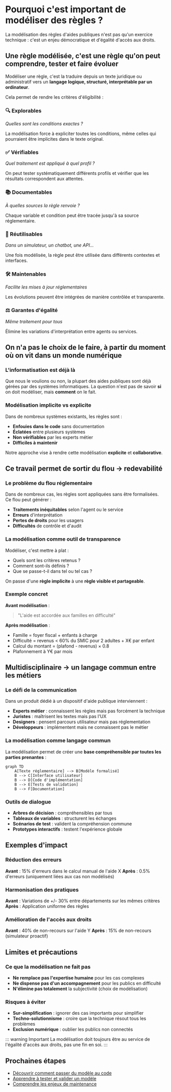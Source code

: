 # Pourquoi c'est important de modéliser des règles ?

La modélisation des règles d'aides publiques n'est pas qu'un exercice technique : c'est un enjeu démocratique et d'égalité d'accès aux droits.

## Une règle modélisée, c'est une règle qu'on peut comprendre, tester et faire évoluer

Modéliser une règle, c'est la traduire depuis un texte juridique ou administratif vers un **langage logique, structuré, interprétable par un ordinateur**.

Cela permet de rendre les critères d'éligibilité :

### 🔍 Explorables
*Quelles sont les conditions exactes ?*

La modélisation force à expliciter toutes les conditions, même celles qui pourraient être implicites dans le texte original.

### ✅ Vérifiables  
*Quel traitement est appliqué à quel profil ?*

On peut tester systématiquement différents profils et vérifier que les résultats correspondent aux attentes.

### 📚 Documentables
*À quelles sources la règle renvoie ?*

Chaque variable et condition peut être tracée jusqu'à sa source réglementaire.

### 🔄 Réutilisables
*Dans un simulateur, un chatbot, une API...*

Une fois modélisée, la règle peut être utilisée dans différents contextes et interfaces.

### 🛠️ Maintenables
*Facilite les mises à jour réglementaires*

Les évolutions peuvent être intégrées de manière contrôlée et transparente.

### ⚖️ Garantes d'égalité
*Même traitement pour tous*

Élimine les variations d'interprétation entre agents ou services.

## On n'a pas le choix de le faire, à partir du moment où on vit dans un monde numérique

### L'informatisation est déjà là

Que nous le voulions ou non, la plupart des aides publiques sont déjà gérées par des systèmes informatiques. La question n'est pas de savoir **si** on doit modéliser, mais **comment** on le fait.

### Modélisation implicite vs explicite

Dans de nombreux systèmes existants, les règles sont :
- **Enfouies dans le code** sans documentation
- **Éclatées** entre plusieurs systèmes  
- **Non vérifiables** par les experts métier
- **Difficiles à maintenir**

Notre approche vise à rendre cette modélisation **explicite** et **collaborative**.

## Ce travail permet de sortir du flou → redevabilité

### Le problème du flou réglementaire

Dans de nombreux cas, les règles sont appliquées sans être formalisées. Ce flou peut générer :
- **Traitements inéquitables** selon l'agent ou le service
- **Erreurs** d'interprétation  
- **Pertes de droits** pour les usagers
- **Difficultés** de contrôle et d'audit

### La modélisation comme outil de transparence

Modéliser, c'est mettre à plat : 
- Quels sont les critères retenus ? 
- Comment sont-ils définis ? 
- Que se passe-t-il dans tel ou tel cas ?

On passe d'une **règle implicite** à une **règle visible et partageable**.

### Exemple concret

**Avant modélisation** :
> "L'aide est accordée aux familles en difficulté"

**Après modélisation** :
- Famille = foyer fiscal + enfants à charge
- Difficulté = revenus < 60% du SMIC pour 2 adultes + X€ par enfant
- Calcul du montant = (plafond - revenus) × 0.8
- Plafonnement à Y€ par mois

## Multidisciplinaire → un langage commun entre les métiers

### Le défi de la communication

Dans un produit dédié à un dispositif d'aide publique interviennent :
- **Experts métier** : connaissent les règles mais pas forcément la technique
- **Juristes** : maîtrisent les textes mais pas l'UX
- **Designers** : pensent parcours utilisateur mais pas réglementation
- **Développeurs** : implémentent mais ne connaissent pas le métier

### La modélisation comme langage commun

La modélisation permet de créer une **base compréhensible par toutes les parties prenantes** :

```mermaid
graph TD
    A[Texte réglementaire] --> B[Modèle formalisé]
    B --> C[Interface utilisateur]
    B --> D[Code d'implémentation]
    B --> E[Tests de validation]
    B --> F[Documentation]
```

### Outils de dialogue

- **Arbres de décision** : compréhensibles par tous
- **Tableaux de variables** : structurent les échanges
- **Scénarios de test** : valident la compréhension commune
- **Prototypes interactifs** : testent l'expérience globale

## Exemples d'impact

### Réduction des erreurs

**Avant** : 15% d'erreurs dans le calcul manual de l'aide X
**Après** : 0.5% d'erreurs (uniquement liées aux cas non modélisés)

### Harmonisation des pratiques

**Avant** : Variations de +/- 30% entre départements sur les mêmes critères
**Après** : Application uniforme des règles

### Amélioration de l'accès aux droits

**Avant** : 40% de non-recours sur l'aide Y
**Après** : 15% de non-recours (simulateur proactif)

## Limites et précautions

### Ce que la modélisation ne fait pas

- **Ne remplace pas l'expertise humaine** pour les cas complexes
- **Ne dispense pas d'un accompagnement** pour les publics en difficulté
- **N'élimine pas totalement** la subjectivité (choix de modélisation)

### Risques à éviter

- **Sur-simplification** : ignorer des cas importants pour simplifier
- **Techno-solutionnisme** : croire que la technique résout tous les problèmes
- **Exclusion numérique** : oublier les publics non connectés

::: warning Important
La modélisation doit toujours être au service de l'égalité d'accès aux droits, pas une fin en soi.
:::

## Prochaines étapes

- [Découvrir comment passer du modèle au code](/simulateurs/passer-en-code)
- [Apprendre à tester et valider un modèle](/simulateurs/tester-ajuster)
- [Comprendre les enjeux de maintenance](/simulateurs/maintenir)
